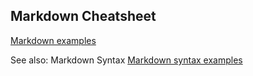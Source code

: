 ## Markdown Cheatsheet

[Markdown examples](https://www.markdownguide.org/cheat-sheet/)

See also: Markdown Syntax
[Markdown syntax examples](https://www.markdownguide.org/basic-syntax/)

